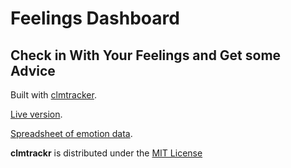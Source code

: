 # Feelings Dashboard

## Check in With Your Feelings and Get some Advice

Built with [clmtracker](https://github.com/auduno/clmtrackr). 

[Live version](https://milesccoleman.com/feelingsdashboard/examples/clm_emotiondetection.html). 

[Spreadsheet of emotion data](https://docs.google.com/spreadsheets/d/e/2PACX-1vTxdJPu02SeM7C5kGSGbqe0Dm6j_MLazsXLnBuUvx0JsTqksUdksP5bXnWJ3DD3tSKEw2BTX0YdzXMg/pubhtml?gid=0&single=true). 

**clmtrackr** is distributed under the [MIT License](http://www.opensource.org/licenses/MIT)
